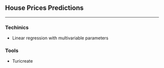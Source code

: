 ## House Prices Predictions
___

### Techinics

* Linear regression with multivariable parameters

### Tools

* Turicreate